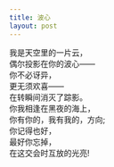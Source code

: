 ```yaml
---
title: 波心
layout: post
---
```


我是天空里的一片云，<br />
偶尔投影在你的波心——<br />
你不必讶异，<br />
更无须欢喜——<br />
在转瞬间消灭了踪影。<br />
你我相逢在黑夜的海上，<br />
你有你的，我有我的，方向;<br />
你记得也好，<br />
最好你忘掉，<br />
在这交会时互放的光亮!